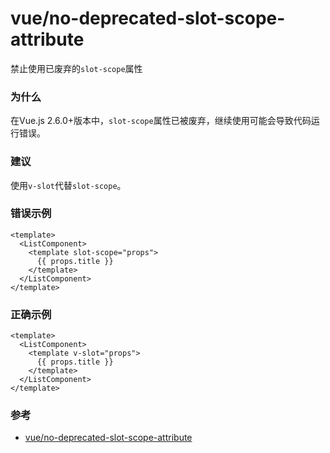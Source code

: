 # vue/no-deprecated-slot-scope-attribute

禁止使用已废弃的`slot-scope`属性

### 为什么

在Vue.js 2.6.0+版本中，`slot-scope`属性已被废弃，继续使用可能会导致代码运行错误。

### 建议

使用`v-slot`代替`slot-scope`。

### 错误示例

```vue
<template>
  <ListComponent>
    <template slot-scope="props">
      {{ props.title }}
    </template>
  </ListComponent>
</template>
```

### 正确示例

```vue
<template>
  <ListComponent>
    <template v-slot="props">
      {{ props.title }}
    </template>
  </ListComponent>
</template>
```

### 参考

- [vue/no-deprecated-slot-scope-attribute](https://eslint.vuejs.org/rules/no-deprecated-slot-scope-attribute.html)
